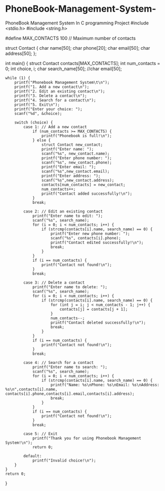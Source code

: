 # PhoneBook-Management-System-
PhoneBook Management System In C programming Project
#include <stdio.h>
#include <string.h>

#define MAX_CONTACTS 100 // Maximum number of contacts

struct Contact {
    char name[50];
    char phone[20];
    char email[50];
    char address[50];
};

int main() {
    struct Contact contacts[MAX_CONTACTS];
    int num_contacts = 0;
    int choice, i;
    char search_name[50];
    //char email[50];

    while (1) {
        printf("Phonebook Management System\t\n");
        printf("1. Add a new contact\n");
        printf("2. Edit an existing contact\n");
        printf("3. Delete a contact\n");
        printf("4. Search for a contact\n");
        printf("5. Exit\n");
        printf("Enter your choice: ");
        scanf("%d", &choice);

        switch (choice) {
            case 1: // Add a new contact
                if (num_contacts >= MAX_CONTACTS) {
                    printf("Phonebook is full!\n");
                } else {
                    struct Contact new_contact;
                    printf("Enter name: ");
                    scanf("%s", new_contact.name);
                    printf("Enter phone number: ");
                    scanf("%s", new_contact.phone);
                    printf("Enter email: ");
                    scanf("%s",new_contact.email);
                    printf("Enter address: ");
                    scanf("%s",new_contact.address);
                    contacts[num_contacts] = new_contact;
                    num_contacts++;
                    printf("Contact added successfully!\n");
                }
                break;

            case 2: // Edit an existing contact
                printf("Enter name to edit: ");
                scanf("%s", search_name);
                for (i = 0; i < num_contacts; i++) {
                    if (strcmp(contacts[i].name, search_name) == 0) {
                        printf("Enter new phone number: ");
                        scanf("%s", contacts[i].phone);
                        printf("Contact edited successfully!\n");
                        break;
                    }
                }
                if (i == num_contacts) {
                    printf("Contact not found!\n");
                }
                break;

            case 3: // Delete a contact
                printf("Enter name to delete: ");
                scanf("%s", search_name);
                for (i = 0; i < num_contacts; i++) {
                    if (strcmp(contacts[i].name, search_name) == 0) {
                        for (int j = i; j < num_contacts - 1; j++) {
                            contacts[j] = contacts[j + 1];
                        }
                        num_contacts--;
                        printf("Contact deleted successfully!\n");
                        break;
                    }
                }
                if (i == num_contacts) {
                    printf("Contact not found!\n");
                }
                break;

            case 4: // Search for a contact
                printf("Enter name to search: ");
                scanf("%s", search_name);
                for (i = 0; i < num_contacts; i++) {
                    if (strcmp(contacts[i].name, search_name) == 0) {
                        printf("Name: %s\nPhone: %s\nEmail: %s\nAddress: %s\n",contacts[i].name, contacts[i].phone,contacts[i].email,contacts[i].address);
                        break;
                    }
                }
                if (i == num_contacts) {
                    printf("Contact not found!\n");
                }
                break;

            case 5: // Exit
                printf("Thank you for using Phonebook Management System!\n");
                return 0;

            default:
                printf("Invalid choice!\n");
        }
    }
    return 0;
}
